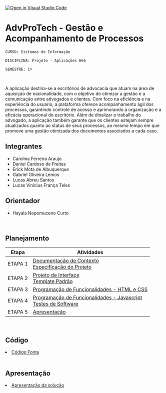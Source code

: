 [![Open in Visual Studio Code](https://classroom.github.com/assets/open-in-vscode-2e0aaae1b6195c2367325f4f02e2d04e9abb55f0b24a779b69b11b9e10269abc.svg)](https://classroom.github.com/online_ide?assignment_repo_id=15697187&assignment_repo_type=AssignmentRepo)
# AdvProTech - Gestão e Acompanhamento de Processos

`CURSO: Sistemas de Informação`

`DISCIPLINA: Projeto - Aplicações Web`

`SEMESTRE: 1º`

<br>

A aplicação destina-se a escritórios de advocacia que atuam na área de aquisição de nacionalidade, com o objetivo de otimizar a gestão e a comunicação entre advogados e clientes. Com foco na eficiência e na experiência do usuário, a plataforma oferece acompanhamento ágil dos processos, garantindo controle de acesso e aprimorando a organização e a eficácia operacional do escritório. Além de dinalizar o trabalho do advogado, a aplicação também garante que os clientes estejam sempre atualizados quanto ao status de seus processos, ao mesmo tempo em que promove uma gestão otimizada dos documentos associados a cada caso.
<br>

## Integrantes

* Carolina Ferreira Araujo
* Daniel Cardoso de Freitas
* Erick Mota de Albuquerque
* Gabriel Oliveira Lemos
* Lucas Abreu Santos
* Lucas Vinícius França Teles


## Orientador

* Hayala Nepomuceno Curto

<br>

## Planejamento

| Etapa         | Atividades |
|  :----:   | ----------- |
| ETAPA 1         |[Documentação de Contexto](docs/context.md) <br> [Especificação do Projeto](docs/especification.md) |
| ETAPA 2         |[Projeto de Interface](docs/interface.md) <br> [Template Padrão](docs/template.md) |
| ETAPA 3         |[Programação de Funcionalidades - HTML e CSS](docs/development.md) |
| ETAPA 4        |[Programação de Funcionalidades - Javascript](docs/development.md) <br> [Testes de Software ](docs/tests.md) |
| ETAPA 5         | [Apresentação](presentation/README.md) |

<br>

## Código

<li><a href="src/README.md"> Código Fonte</a></li>

<br>

## Apresentação

<li><a href="presentation/README.md"> Apresentação da solução</a></li>
